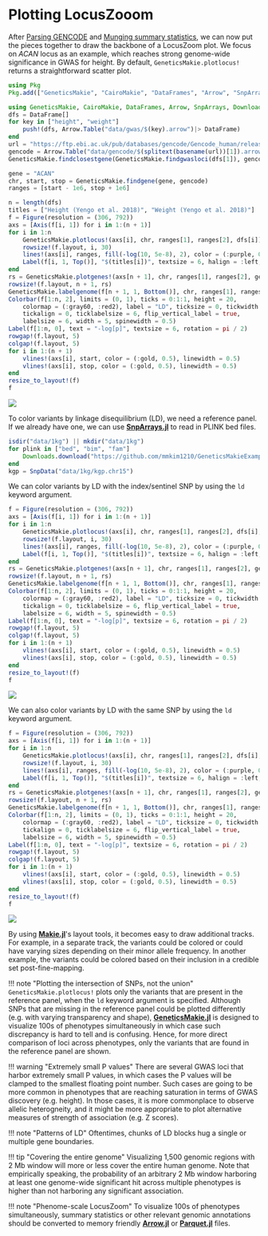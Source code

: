 # Plotting LocusZooom

After [Parsing GENCODE](@ref) and [Munging summary statistics](@ref),
we can now put the pieces together to draw the backbone of a LocusZoom plot. 
We focus on _ACAN_ locus as an example, which reaches strong genome-wide significance
in GWAS for height. By default, `GeneticsMakie.plotlocus!` returns a straightforward scatter plot.

```julia
using Pkg
Pkg.add(["GeneticsMakie", "CairoMakie", "DataFrames", "Arrow", "SnpArrays"])
```

```julia
using GeneticsMakie, CairoMakie, DataFrames, Arrow, SnpArrays, Downloads
dfs = DataFrame[]
for key in ["height", "weight"]
    push!(dfs, Arrow.Table("data/gwas/$(key).arrow")|> DataFrame)
end
url = "https://ftp.ebi.ac.uk/pub/databases/gencode/Gencode_human/release_39/GRCh37_mapping/gencode.v39lift37.annotation.gtf.gz"
gencode = Arrow.Table("data/gencode/$(splitext(basename(url))[1]).arrow")|> DataFrame
GeneticsMakie.findclosestgene(GeneticsMakie.findgwasloci(dfs[1]), gencode)
```

```julia
gene = "ACAN"
chr, start, stop = GeneticsMakie.findgene(gene, gencode)
ranges = [start - 1e6, stop + 1e6]

n = length(dfs)
titles = ["Height (Yengo et al. 2018)", "Weight (Yengo et al. 2018)"]
f = Figure(resolution = (306, 792))
axs = [Axis(f[i, 1]) for i in 1:(n + 1)]
for i in 1:n
    GeneticsMakie.plotlocus!(axs[i], chr, ranges[1], ranges[2], dfs[i])
    rowsize!(f.layout, i, 30)
    lines!(axs[i], ranges, fill(-log(10, 5e-8), 2), color = (:purple, 0.5), linewidth = 0.5)
    Label(f[i, 1, Top()], "$(titles[i])", textsize = 6, halign = :left, padding = (7.5, 0, -5, 0))
end
rs = GeneticsMakie.plotgenes!(axs[n + 1], chr, ranges[1], ranges[2], gencode; height = 0.1)
rowsize!(f.layout, n + 1, rs)
GeneticsMakie.labelgenome(f[n + 1, 1, Bottom()], chr, ranges[1], ranges[2])
Colorbar(f[1:n, 2], limits = (0, 1), ticks = 0:1:1, height = 20,
    colormap = (:gray60, :red2), label = "LD", ticksize = 0, tickwidth = 0,
    tickalign = 0, ticklabelsize = 6, flip_vertical_label = true,
    labelsize = 6, width = 5, spinewidth = 0.5)
Label(f[1:n, 0], text = "-log[p]", textsize = 6, rotation = pi / 2)
rowgap!(f.layout, 5)
colgap!(f.layout, 5)
for i in 1:(n + 1)
    vlines!(axs[i], start, color = (:gold, 0.5), linewidth = 0.5)
    vlines!(axs[i], stop, color = (:gold, 0.5), linewidth = 0.5)
end
resize_to_layout!(f)
f
```
![](../figs/ACAN-locuszoom.png)

To color variants by linkage disequilibrium (LD), we need a reference panel. If we already have
one, we can use [__SnpArrays.jl__](https://openmendel.github.io/SnpArrays.jl/latest/) to
read in PLINK bed files.

```julia
isdir("data/1kg") || mkdir("data/1kg")
for plink in ["bed", "bim", "fam"]
    Downloads.download("https://github.com/mmkim1210/GeneticsMakieExamples/raw/master/data/kgp.chr15.$(plink)", "data/1kg/kgp.chr15.$(plink)")
end
kgp = SnpData("data/1kg/kgp.chr15")
```

We can color variants by LD with the index/sentinel SNP by using the `ld` keyword argument.

```julia
f = Figure(resolution = (306, 792))
axs = [Axis(f[i, 1]) for i in 1:(n + 1)]
for i in 1:n
    GeneticsMakie.plotlocus!(axs[i], chr, ranges[1], ranges[2], dfs[i]; ld = kgp)
    rowsize!(f.layout, i, 30)
    lines!(axs[i], ranges, fill(-log(10, 5e-8), 2), color = (:purple, 0.5), linewidth = 0.5)
    Label(f[i, 1, Top()], "$(titles[i])", textsize = 6, halign = :left, padding = (7.5, 0, -5, 0))
end
rs = GeneticsMakie.plotgenes!(axs[n + 1], chr, ranges[1], ranges[2], gencode; height = 0.1)
rowsize!(f.layout, n + 1, rs)
GeneticsMakie.labelgenome(f[n + 1, 1, Bottom()], chr, ranges[1], ranges[2])
Colorbar(f[1:n, 2], limits = (0, 1), ticks = 0:1:1, height = 20,
    colormap = (:gray60, :red2), label = "LD", ticksize = 0, tickwidth = 0,
    tickalign = 0, ticklabelsize = 6, flip_vertical_label = true,
    labelsize = 6, width = 5, spinewidth = 0.5)
Label(f[1:n, 0], text = "-log[p]", textsize = 6, rotation = pi / 2)
rowgap!(f.layout, 5)
colgap!(f.layout, 5)
for i in 1:(n + 1)
    vlines!(axs[i], start, color = (:gold, 0.5), linewidth = 0.5)
    vlines!(axs[i], stop, color = (:gold, 0.5), linewidth = 0.5)
end
resize_to_layout!(f)
f
```
![](../figs/ACAN-locuszoom-ld.png)

We can also color variants by LD with the same SNP by using the `ld` keyword argument.

```julia
f = Figure(resolution = (306, 792))
axs = [Axis(f[i, 1]) for i in 1:(n + 1)]
for i in 1:n
    GeneticsMakie.plotlocus!(axs[i], chr, ranges[1], ranges[2], dfs[i]; ld = (kgp, ("15", 89395626)))
    rowsize!(f.layout, i, 30)
    lines!(axs[i], ranges, fill(-log(10, 5e-8), 2), color = (:purple, 0.5), linewidth = 0.5)
    Label(f[i, 1, Top()], "$(titles[i])", textsize = 6, halign = :left, padding = (7.5, 0, -5, 0))
end
rs = GeneticsMakie.plotgenes!(axs[n + 1], chr, ranges[1], ranges[2], gencode; height = 0.1)
rowsize!(f.layout, n + 1, rs)
GeneticsMakie.labelgenome(f[n + 1, 1, Bottom()], chr, ranges[1], ranges[2])
Colorbar(f[1:n, 2], limits = (0, 1), ticks = 0:1:1, height = 20,
    colormap = (:gray60, :red2), label = "LD", ticksize = 0, tickwidth = 0,
    tickalign = 0, ticklabelsize = 6, flip_vertical_label = true,
    labelsize = 6, width = 5, spinewidth = 0.5)
Label(f[1:n, 0], text = "-log[p]", textsize = 6, rotation = pi / 2)
rowgap!(f.layout, 5)
colgap!(f.layout, 5)
for i in 1:(n + 1)
    vlines!(axs[i], start, color = (:gold, 0.5), linewidth = 0.5)
    vlines!(axs[i], stop, color = (:gold, 0.5), linewidth = 0.5)
end
resize_to_layout!(f)
f
```
![](../figs/ACAN-locuszoom-ld-snp.png)

By using [__Makie.jl__](https://makie.juliaplots.org/stable/)'s layout tools, 
it becomes easy to draw additional tracks. For example, in a separate track, 
the variants could be colored or could have varying sizes depending on their minor allele frequency. 
In another example, the variants could be colored based on their inclusion in a 
credible set post-fine-mapping.

!!! note "Plotting the intersection of SNPs, not the union"
    `GeneticsMakie.plotlocus!` plots only the variants that are present in the reference panel, 
    when the `ld` keyword argument is specified. Although SNPs that are missing in the
    reference panel could be plotted differently (e.g. with varying transparency and shape),
    [__GeneticsMakie.jl__](https://github.com/mmkim1210/GeneticsMakie.jl) is designed to
    visualize 100s of phenotypes simultaneously in which case such discrepancy is hard to tell and 
    is confusing. Hence, for more direct comparison of loci across phenotypes, 
    only the variants that are found in the reference panel are shown.

!!! warning "Extremely small P values"
    There are several GWAS loci that harbor extremely small P values, in which cases
    the P values will be clamped to the smallest floating point number.
    Such cases are going to be more common in phenotypes that are reaching saturation
    in terms of GWAS discovery (e.g. height). In those cases, it is more commonplace to
    observe allelic heterogneity, and it might be more appropriate to
    plot alternative measures of strength of association (e.g. Z scores).

!!! note "Patterns of LD"
    Oftentimes, chunks of LD blocks hug a single or multiple gene boundaries.

!!! tip "Covering the entire genome"
    Visualizing 1,500 genomic regions with 2 Mb window will more or less cover the
    entire human genome. Note that empirically speaking, the probability of an arbitrary 2 Mb window 
    harboring at least one genome-wide significant hit across multiple phenotypes is 
    higher than not harboring any significant association.

!!! note "Phenome-scale LocusZoom"
    To visualize 100s of phenotypes simultaneously, summary statistics or other
    relevant genomic annotations should be converted to memory friendly 
    [__Arrow.jl__](https://github.com/apache/arrow-julia) or 
    [__Parquet.jl__](https://github.com/JuliaIO/Parquet.jl) files.